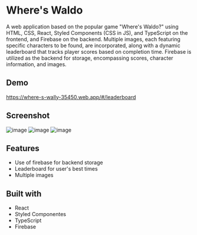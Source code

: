 # Where's Waldo

A web application based on the popular game "Where's Waldo?" using HTML, CSS, React, Styled Components (CSS in JS), and TypeScript on the frontend, and Firebase on the backend. Multiple images, each featuring specific characters to be found, are incorporated, along with a dynamic leaderboard that tracks player scores based on completion time. Firebase is utilized as the backend for storage, encompassing scores, character information, and images.

## Demo
https://where-s-wally-35450.web.app/#/leaderboard

## Screenshot

![image](https://github.com/aalbino221/wheres-waldo/assets/93986213/2d3d3d95-2274-4a69-87d2-364bf51ac303)
![image](https://github.com/aalbino221/wheres-waldo/assets/93986213/dc249efe-8189-4ee6-883b-a95c52bf189c)
![image](https://github.com/aalbino221/wheres-waldo/assets/93986213/c929d159-082d-4b8c-9c09-f5c3004103f6)

## Features

- Use of firebase for backend storage
- Leaderboard for user's best times
- Multiple images
  
## Built with

- React
- Styled Componentes
- TypeScript
- Firebase


